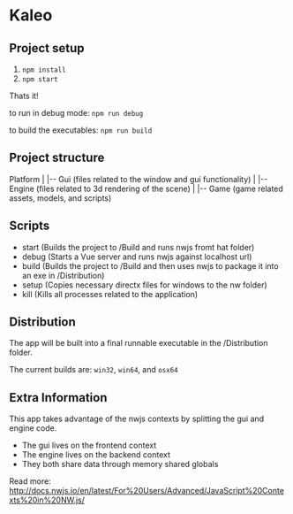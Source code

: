 # Kaleo

## Project setup

1. `npm install`
2. `npm start`

Thats it!

to run in debug mode: `npm run debug`

to build the executables: `npm run build`

## Project structure

Platform
|
|-- Gui (files related to the window and gui functionality)
|
|-- Engine (files related to 3d rendering of the scene)
|
|-- Game (game related assets, models, and scripts)


## Scripts

- start (Builds the project to /Build and runs nwjs fromt hat folder)
- debug (Starts a Vue server and runs nwjs against localhost url)
- build (Builds the project to /Build and then uses nwjs to package it into an exe in /Distribution)
- setup (Copies necessary directx files for windows to the nw folder)
- kill (Kills all processes related to the application)

## Distribution
The app will be built into a final runnable executable in the /Distribution folder.

The current builds are: `win32`, `win64`, and `osx64`

## Extra Information
This app takes advantage of the nwjs contexts by splitting the gui and engine code.

- The gui lives on the frontend context
- The engine lives on the backend context
- They both share data through memory shared globals

Read more:
http://docs.nwjs.io/en/latest/For%20Users/Advanced/JavaScript%20Contexts%20in%20NW.js/
